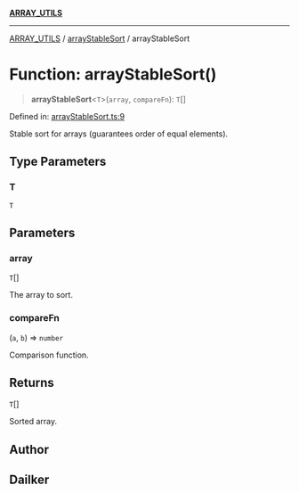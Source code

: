 [**ARRAY_UTILS**](../../README.md)

***

[ARRAY_UTILS](../../README.md) / [arrayStableSort](../README.md) / arrayStableSort

# Function: arrayStableSort()

> **arrayStableSort**\<`T`\>(`array`, `compareFn`): `T`[]

Defined in: [arrayStableSort.ts:9](https://github.com/dailker/everyutil/blob/eec8191ac77814ae7059b0b875a0b45726d5172e/src/array/arrayStableSort.ts#L9)

Stable sort for arrays (guarantees order of equal elements).

## Type Parameters

### T

`T`

## Parameters

### array

`T`[]

The array to sort.

### compareFn

(`a`, `b`) => `number`

Comparison function.

## Returns

`T`[]

Sorted array.

## Author

## Dailker
